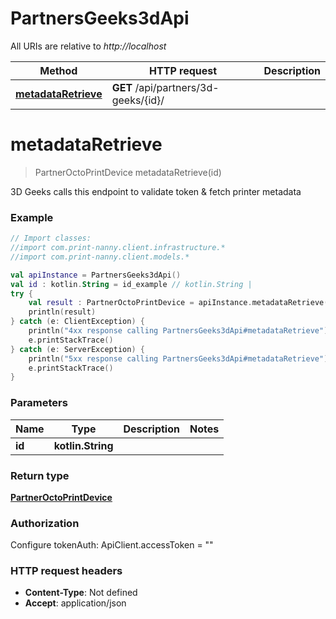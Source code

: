 # PartnersGeeks3dApi

All URIs are relative to *http://localhost*

Method | HTTP request | Description
------------- | ------------- | -------------
[**metadataRetrieve**](PartnersGeeks3dApi.md#metadataRetrieve) | **GET** /api/partners/3d-geeks/{id}/ | 


<a name="metadataRetrieve"></a>
# **metadataRetrieve**
> PartnerOctoPrintDevice metadataRetrieve(id)



3D Geeks calls this endpoint to validate token &amp; fetch printer metadata

### Example
```kotlin
// Import classes:
//import com.print-nanny.client.infrastructure.*
//import com.print-nanny.client.models.*

val apiInstance = PartnersGeeks3dApi()
val id : kotlin.String = id_example // kotlin.String | 
try {
    val result : PartnerOctoPrintDevice = apiInstance.metadataRetrieve(id)
    println(result)
} catch (e: ClientException) {
    println("4xx response calling PartnersGeeks3dApi#metadataRetrieve")
    e.printStackTrace()
} catch (e: ServerException) {
    println("5xx response calling PartnersGeeks3dApi#metadataRetrieve")
    e.printStackTrace()
}
```

### Parameters

Name | Type | Description  | Notes
------------- | ------------- | ------------- | -------------
 **id** | **kotlin.String**|  |

### Return type

[**PartnerOctoPrintDevice**](PartnerOctoPrintDevice.md)

### Authorization


Configure tokenAuth:
    ApiClient.accessToken = ""

### HTTP request headers

 - **Content-Type**: Not defined
 - **Accept**: application/json

